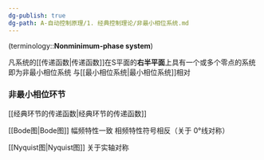 ```yaml
---
dg-publish: true
dg-path: A-自动控制原理/1. 经典控制理论/非最小相位系统.md
---
```

(terminology::**Nonminimum-phase system**)

凡系统的[[传递函数\|传递函数]]在S平面的**右半平面**上具有一个或多个零点的系统即为非最小相位系统
与[[最小相位系统\|最小相位系统]]相对

### 非最小相位环节
[[经典环节的传递函数\|经典环节的传递函数]]

[[Bode图\|Bode图]]
幅频特性一致
相频特性符号相反（关于 0°线对称）

[[Nyquist图\|Nyquist图]]
关于实轴对称

